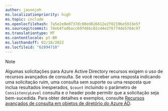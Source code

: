 ```yaml
---
author: jasonjoh
ms.localizationpriority: high
ms.topic: include
ms.openlocfilehash: 7a5e2e0e0737dc00ed826612e2f02196e5933e5f
ms.sourcegitcommit: 7deb4fad6acc69fd6bc02cd4e2f6774de5784c97
ms.translationtype: MT
ms.contentlocale: pt-BR
ms.lasthandoff: 02/18/2022
ms.locfileid: "62894710"
---
```

<!-- markdownlint-disable MD041-->

> [!NOTE]
> Algumas solicitações para Azure Active Directory recursos exigem o uso de recursos avançados de consulta. Se você receber uma resposta indicando uma solicitação ruim, uma consulta sem suporte ou uma resposta que inclua resultados inesperados, `$count` incluindo o parâmetro de `ConsistencyLevel` consulta e o header pode permitir que a solicitação seja bem-sucedida. Para obter detalhes e exemplos, consulte [Recursos avançados de consulta em objetos de diretório do Azure AD](../concepts/aad-advanced-queries.md).
